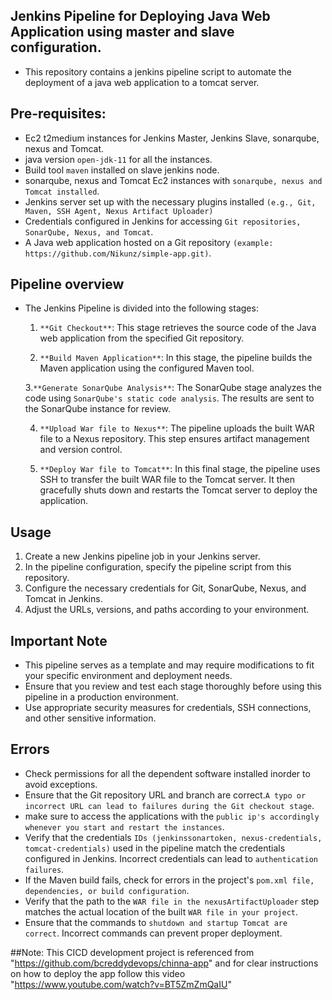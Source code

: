 ## Jenkins Pipeline for Deploying Java Web Application using master and slave configuration.
- This repository contains a jenkins pipeline script to automate the deployment of a java web application to a tomcat server.

## Pre-requisites:
- Ec2 t2medium instances for Jenkins Master, Jenkins Slave, sonarqube, nexus and Tomcat.
- java version `open-jdk-11` for all the instances.
- Build tool `maven` installed on slave jenkins node.
-  sonarqube, nexus and Tomcat Ec2 instances with `sonarqube, nexus and Tomcat installed`.
-  Jenkins server set up with the necessary plugins installed `(e.g., Git, Maven, SSH Agent, Nexus Artifact Uploader)`
- Credentials configured in Jenkins for accessing `Git repositories, SonarQube, Nexus, and Tomcat`.
- A Java web application hosted on a Git repository `(example: https://github.com/Nikunz/simple-app.git)`.

## Pipeline overview
- The Jenkins Pipeline is divided into the following stages:
    1. `**Git Checkout**`: This stage retrieves the source code of the Java web application from the specified Git repository.

    2. `**Build Maven Application**`: In this stage, the pipeline builds the Maven application using the configured Maven tool.
    
    3.`**Generate SonarQube Analysis**`: The SonarQube stage analyzes the code using `SonarQube's static code analysis`. The results are sent to the SonarQube instance for review.
    
    4. `**Upload War file to Nexus**`: The pipeline uploads the built WAR file to a Nexus repository. This step ensures artifact management and version control.
    
    5. `**Deploy War file to Tomcat**`: In this final stage, the pipeline uses SSH to transfer the built WAR file to the Tomcat server. It then gracefully shuts down and restarts the Tomcat server to deploy the application.
    
## Usage
    
   1. Create a new Jenkins pipeline job in your Jenkins server.
   2. In the pipeline configuration, specify the pipeline script from this repository.
   3. Configure the necessary credentials for Git, SonarQube, Nexus, and Tomcat in Jenkins.
   4. Adjust the URLs, versions, and paths according to your environment.
    
## Important Note
    
   - This pipeline serves as a template and may require modifications to fit your specific environment and deployment needs.
   - Ensure that you review and test each stage thoroughly before using this pipeline in a production environment.
   - Use appropriate security measures for credentials, SSH connections, and other sensitive information.
 
## Errors

   - Check permissions for all the dependent software installed inorder to avoid exceptions.
   - Ensure that the Git repository URL and branch are correct.`A typo or incorrect URL can lead to failures during the Git checkout stage`.
   - make sure to access the applications with the `public ip's accordingly whenever you start and restart the instances`.
   - Verify that the credentials `IDs (jenkinssonartoken, nexus-credentials, tomcat-credentials)` used in the pipeline match the credentials configured in Jenkins. Incorrect credentials can lead to `authentication failures`.
   - If the Maven build fails, check for errors in the project's `pom.xml file, dependencies, or build configuration`.
   - Verify that the path to the `WAR file in the nexusArtifactUploader` step matches the actual location of the built `WAR file in your project`.
   - Ensure that the commands to `shutdown and startup Tomcat are correct`. Incorrect commands can prevent proper deployment.

##Note:
This CICD development project is referenced from "https://github.com/bcreddydevops/chinna-app" and for clear instructions on how to deploy the app follow this video "https://www.youtube.com/watch?v=BT5ZmZmQaIU"
  

